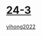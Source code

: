 # [24-3](https://github.com/dululu/notes/issues/11)

[yihong2022](https://github.com/yihong0618/2020?tab=readme-ov-file)